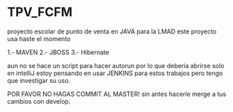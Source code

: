 # TPV_FCFM
proyecto escolar de punto de venta en JAVA para la LMAD 
este proyecto usa haste el momento

1.- MAVEN
2.- JBOSS
3.- Hibernate 

aun no se hace un script para hacer autorun por lo que deberia abrirse solo en intelliJ estoy pensando en usar 
JENKINS para estos trabajos pero tengo que investigar su uso.

POR FAVOR NO HAGAS COMMIT AL MASTER! sin antes hacerle merge a tus cambios con develop.